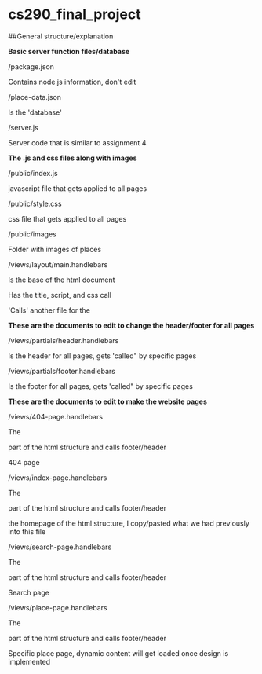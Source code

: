 # cs290_final_project

##General structure/explanation

**Basic server function files/database**

/package.json

  Contains node.js information, don't edit
  
/place-data.json

  Is the 'database'
  
/server.js

  Server code that is similar to assignment 4


**The .js and css files along with images**

/public/index.js

  javascript file that gets applied to all pages
  
/public/style.css

  css file that gets applied to all pages
  
/public/images

  Folder with images of places


/views/layout/main.handlebars

  Is the base of the html document
  
  Has the title, script, and css call
  
  'Calls' another file for the <body>
  
  
**These are the documents to edit to change the header/footer for all pages**

/views/partials/header.handlebars

  Is the header for all pages, gets 'called" by specific pages
  
/views/partials/footer.handlebars

  Is the footer for all pages, gets 'called" by specific pages
  

**These are the documents to edit to make the website pages**

/views/404-page.handlebars

  The <main> part of the html structure and calls footer/header
  
  404 page
  
/views/index-page.handlebars

  The <main> part of the html structure and calls footer/header
  
  the homepage of the html structure, I copy/pasted what we had previously into this file
  
/views/search-page.handlebars

  The <main> part of the html structure and calls footer/header
  
  Search page
  
/views/place-page.handlebars

  The <main> part of the html structure and calls footer/header
  
  Specific place page, dynamic content will get loaded once design is implemented
